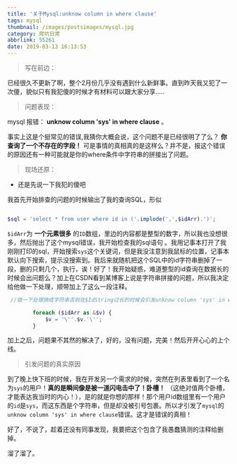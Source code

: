 ```yaml
---
title: '关于Mysql:unknow column in where clause'
tags: mysql
thumbnail: /images/postsimages/mysql.jpg
category: 爬坑日常
abbrlink: 55261
date: 2019-03-13 16:13:53
---
```


> 写在前边：

已经很久不更新了啊，整个2月份几乎没有遇到什么新鲜事。直到昨天我又犯了一次傻，貌似只有我犯傻的时候才有材料可以跟大家分享.....

> 问题表现：

mysql 报错： **unknow column 'sys' in where clause** 。

事实上这是个挺常见的错误,我猜你大概会说，这个问题不是已经很明了了么？ **你查询了一个不存在的字段！** 可是事情的真相真的是这样么？并不是，报这个错误的原因还有一种可能就是你的where条件中字符串的拼接出了问题。

> 现场还原：

+ 还是先说一下我犯的傻吧

我首先开始排查的问题的时候输出了我的查询SQL，形似

```php

$sql = 'select * from user where id in ('.implode(',',$idArr).')';

```

`$idArr`为 **一个元素很多** 的`ID`数组，里边的内容都是整型的数字，所以我也没想很多，然后抛出了这个mysql错误，我开始检查我的sql语句 。我用记事本打开了我刚刚打印的sql，开始搜索`sys`这个关键词，但是我没注意到我鼠标的位置，记事本默认向下搜索，提示没搜索到。我后来就随机把这个SQL中的id字符串删掉了一段，删的只剩几个，执行，诶！好了！我开始疑惑，难道整型的id查询在数据长的时候会出问题么？加上在CSDN看到某博客上说是字符串拼接的问题，所以我决定给他做一下处理，顺带加上了这么一段注释。

``` php
 //做一下处理换成字符串否则在$IdString过长的时候会引发unknow column 'sys' in where clause 错误

        foreach ($idArr as &$v) {
            $v = '\''.$v.'\'';
        }

```

加上之后，问题果不其然的解决了，好的，没有问题，完美！然后开开心心的上个线。

> 引发问题的真实原因

到了晚上快下班的时候，我在开发另一个需求的时候，突然在列表里看到了一个名为`sys`的用户！**真的是瞬间像是被一道闪电击中了！卧槽！** （这绝对值两个卧槽，才能表达我当时的内心！），是的就是你想的那样！那个用户id数组里有一个用户的`id`是`sys`，而这东西是个字符串，但是却没被引号包裹。所以才引发了`mysql`的`unknow column 'sys' in where clause`错误。这才是错误的真相！

好了，不说了，趁着还没有同事发现，我要把这个包含了我愚蠢猜测的注释给删掉。

溜了溜了。


